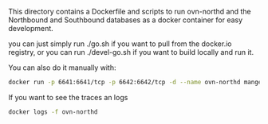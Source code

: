 This directory contains a Dockerfile and scripts to run ovn-northd
and the Northbound and Southbound databases as a docker container
for easy development.

you can just simply run ./go.sh if you want to pull from the
docker.io registry, or you can run ./devel-go.sh if you want
to build locally and run it.

You can also do it manually with:

```bash
docker run -p 6641:6641/tcp -p 6642:6642/tcp -d --name ovn-northd mangelajo/ovn-northd
```

If you want to see the traces an logs

```bash
docker logs -f ovn-northd
```
